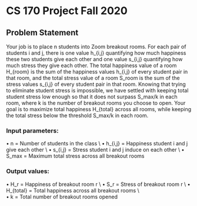 # CS 170 Project Fall 2020

## Problem Statement

Your job is to place n students into Zoom breakout rooms. For each pair of students i and j, there is one value h_{i,j} quantifying how much happiness these two students give each other and one value s_{i,j} quantifying how much stress they give each other. The total happiness value of a room H_{room} is the sum of the happiness values h_{i,j} of every student pair in that room, and the total stress value of a room S_room is the sum of the stress values s_{i,j}  of every student pair in that room. Knowing that trying to eliminate student stress is impossible, we have settled with keeping total student stress low enough so that it does not surpass S_max/k in each room, where k is the number of breakout rooms you choose to open. Your goal is to maximize total happiness H_{total} across all rooms, while keeping the total stress below the threshold S_max/k in each room.

### Input parameters:
• n = Number of students in the class \\
• h_{i,j} = Happiness student i and j give each other \\
• s_{i,j} = Stress student i and j induce on each other \\ 
• S_max = Maximum total stress across all breakout rooms 



### Output values:
• H_r = Happiness of breakout room r \\ 
• S_r = Stress of breakout room r \\ 
• H_{total} = Total happiness across all breakout rooms \\  
• k = Total number of breakout rooms opened 